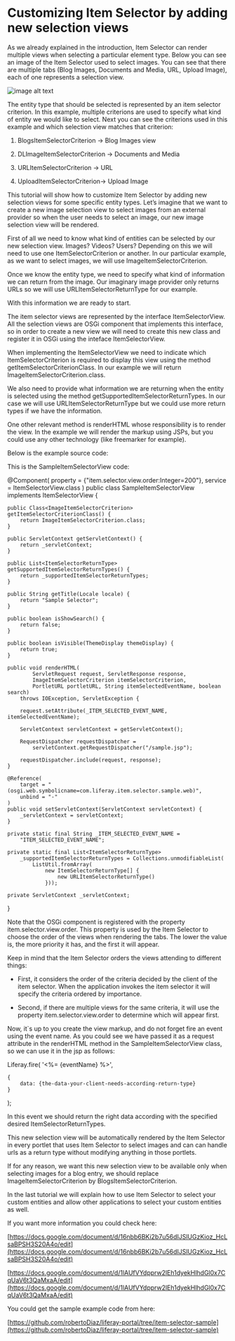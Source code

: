 # Customizing Item Selector by adding new selection views

As we already explained in the introduction, Item Selector can render multiple 
views when selecting a particular element type. Below you can see an image of 
the Item Selector used to select images. You can see that there are multiple 
tabs (Blog Images, Documents and Media, URL, Upload Image), each of one 
represents a selection view. 

![image alt text](image_0.png)

The entity type that should be selected is represented by an item selector 
criterion. In this example, multiple criterions are used to specify what kind of 
entity we would like to select. Next you can see the criterions used in this 
example and which selection view matches that criterion:

1. BlogsItemSelectorCriterion -> Blog Images view

2. DLImageItemSelectorCriterion -> Documents and Media

3. URLItemSelectorCriterion -> URL

4. UploadItemSelectorCriterion-> Upload Image

This tutorial will show how to customize Item Selector by adding new selection 
views for some specific entity types. Let’s imagine that we want to create a new 
image selection view to select images from an external provider so when the user 
needs to select an image, our new image selection view will be rendered.

First of all we need to know what kind of entities can be selected by our new 
selection view. Images? Videos? Users? Depending on this we will need to use one 
ItemSelectorCriterion or another. In our particular example, as we want to 
select images, we will use ImageItemSelectorCriterion.

Once we know the entity type, we need to specify what kind of information we can 
return from the image. Our imaginary image provider only returns URLs so we will 
use URLItemSelectorReturnType for our example.

With this information we are ready to start. 

The item selector views are represented by the interface ItemSelectorView. All 
the selection views are OSGi component that implements this interface, so in 
order to create a new view we will need to create this new class and register it 
in OSGi using the inteface ItemSelectorView.

When implementing the ItemSelectorView we need to indicate which 
ItemSelectorCriterion is required to display this view using the method 
getItemSelectorCriterionClass. In our example we will return 
ImageItemSelectorCriterion.class.

We also need to provide what information we are returning when the entity is 
selected using the method getSupportedItemSelectorReturnTypes. In our case we 
will use URLItemSelectorReturnType but we could use more return types if we have 
the information.

One other relevant method is renderHTML whose responsibility is to render the 
view. In the example we will render the markup using JSPs, but you could use any 
other technology (like freemarker for example).

Below is the example source code: 

This is the SampleItemSelectorView code:

@Component(
	property = {"item.selector.view.order:Integer=200"},
	service = ItemSelectorView.class
)
public class SampleItemSelectorView
	implements ItemSelectorView<ImageItemSelectorCriterion> {

	public Class<ImageItemSelectorCriterion> getItemSelectorCriterionClass() {
		return ImageItemSelectorCriterion.class;
	}

	public ServletContext getServletContext() {
		return _servletContext;
	}

	public List<ItemSelectorReturnType> getSupportedItemSelectorReturnTypes() {
		return _supportedItemSelectorReturnTypes;
	}

	public String getTitle(Locale locale) {
		return "Sample Selector";
	}

	public boolean isShowSearch() {
		return false;
	}

	public boolean isVisible(ThemeDisplay themeDisplay) {
		return true;
	}

	public void renderHTML(
			ServletRequest request, ServletResponse response,
			ImageItemSelectorCriterion itemSelectorCriterion,
			PortletURL portletURL, String itemSelectedEventName, boolean search)
		throws IOException, ServletException {

		request.setAttribute(_ITEM_SELECTED_EVENT_NAME, itemSelectedEventName);

		ServletContext servletContext = getServletContext();

		RequestDispatcher requestDispatcher =
			servletContext.getRequestDispatcher("/sample.jsp");

		requestDispatcher.include(request, response);
	}

	@Reference(
		target = "(osgi.web.symbolicname=com.liferay.item.selector.sample.web)",
		unbind = "-"
	)
	public void setServletContext(ServletContext servletContext) {
		_servletContext = servletContext;
	}

	private static final String _ITEM_SELECTED_EVENT_NAME =
		"ITEM_SELECTED_EVENT_NAME";

	private static final List<ItemSelectorReturnType>
		_supportedItemSelectorReturnTypes = Collections.unmodifiableList(
			ListUtil.fromArray(
				new ItemSelectorReturnType[] {
					new URLItemSelectorReturnType()
				}));

	private ServletContext _servletContext;

}

Note that the OSGi component is registered with the property 
item.selector.view.order. This property is used by the Item Selector to choose 
the order of the views when rendering the tabs. The lower the value is, the more 
priority it has, and the first it will appear.

Keep in mind that the Item Selector orders the views attending to different 
things:

* First, it considers the order of the criteria decided by the client of the 
item selector. When the application invokes the item selector it will specify 
the criteria ordered by importance.

* Second, if there are multiple views for the same criteria, it will use the 
property item.selector.view.order to determine which will appear first.

Now, it`s up to you create the view markup, and do not forget fire an event 
using the event name. As you could see we have passed it as a request attribute 
in the renderHTML method in the SampleItemSelectorView class, so we can use it 
in the jsp as follows:

Liferay.fire(
	'<%= {eventName} %>',

	{
		data: {the-data-your-client-needs-according-return-type}
	}

);

In this event we should return the right data according with the specified 
desired ItemSelectorReturnTypes. 

This new selection view will be automatically rendered by the Item Selector in 
every portlet that uses Item Selector to select images and can can handle urls 
as a return type without modifying anything in those portlets.

If for any reason, we want this new selection view to be available only when 
selecting images for a blog entry, we should replace ImageItemSelectorCriterion 
by BlogsItemSelectorCriterion.

In the last tutorial we will explain how to use Item Selector to select your 
custom entities and allow other applications to select your custom entities as 
well.

If you want more information you could check here:

[https://docs.google.com/document/d/16nbb6BKi2b7u56dIJSlUGzKioz_HcLsaBPSH3S20A4o/edit](https://docs.google.com/document/d/16nbb6BKi2b7u56dIJSlUGzKioz_HcLsaBPSH3S20A4o/edit)

[https://docs.google.com/document/d/1lAUfVYdpprw2lEh1dyekHlhdGl0x7CqUaV6t3QaMxaA/edit](https://docs.google.com/document/d/1lAUfVYdpprw2lEh1dyekHlhdGl0x7CqUaV6t3QaMxaA/edit)

You could get the sample example code from here:

[https://github.com/robertoDiaz/liferay-portal/tree/item-selector-sample](https://github.com/robertoDiaz/liferay-portal/tree/item-selector-sample)


